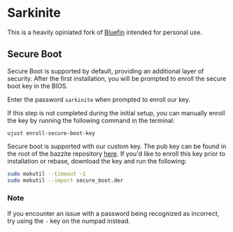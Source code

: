 # Sarkinite

This is a heavily opiniated fork of [Bluefin](https://github.com/ublue-os/bluefin) intended for personal use.

## Secure Boot

Secure Boot is supported by default, providing an additional layer of security. After the first installation, you will be prompted to enroll the secure boot key in the BIOS.

Enter the password `sarkinite`
when prompted to enroll our key.

If this step is not completed during the initial setup, you can manually enroll the key by running the following command in the terminal:

`ujust enroll-secure-boot-key`

Secure boot is supported with our custom key. The pub key can be found in the root of the bazzite repository [here](https://github.com/ublue-os/bazzite/blob/main/secure_boot.der).
If you'd like to enroll this key prior to installation or rebase, download the key and run the following:

```bash
sudo mokutil --timeout -1
sudo mokutil --import secure_boot.der
```

### Note

If you encounter an issue with a password being recognized as incorrect, try using the `-` key on the numpad instead.
